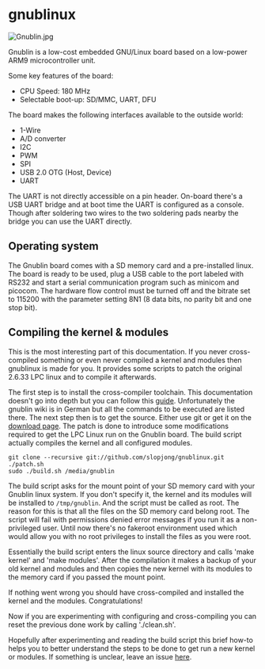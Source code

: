 gnublinux
=========

![Gnublin.jpg](gnublinux/raw/master/Gnublin.jpg)

Gnublin is a low-cost embedded GNU/Linux board based on a low-power ARM9 microcontroller unit. 

Some key features of the board:

* CPU Speed: 180 MHz
* Selectable boot-up: SD/MMC, UART, DFU

The board makes the following interfaces available to the outside world:

* 1-Wire
* A/D converter
* I2C
* PWM
* SPI
* USB 2.0 OTG (Host, Device)
* UART 

The UART is not directly accessible on a pin header. On-board there's a USB UART bridge and at boot time the UART is configured as a console. Though after soldering two wires to the two soldering pads nearby the bridge you can use the UART directly. 

Operating system
----------------

The Gnublin board comes with a SD memory card and a pre-installed linux. The board is ready to be used, plug a USB cable to the port labeled with RS232 and start a serial communication program such as minicom and picocom. The hardware flow control must be turned off and the bitrate set to 115200 with the parameter setting 8N1 (8 data bits, no parity bit and one stop bit).

Compiling the kernel & modules
------------------------------

This is the most interesting part of this documentation. If you never cross-compiled something or even never compiled a kernel and modules then gnublinux is made for you. It provides some scripts to patch the original 2.6.33 LPC linux and to compile it afterwards.

The first step is to install the cross-compiler toolchain. This documentation doesn't go into depth but you can follow this [guide](http://wiki.gnublin.org/index.php/C/C%2B%2B_Entwicklungsumgebung_installieren). Unfortunately the gnublin wiki is in German but all the commands to be executed are listed there.
The next step then is to get the source. Either use git or get it on the [download page](https://github.com/slopjong/gnublinux/downloads). The patch is done to introduce some modifications required to get the LPC Linux run on the Gnublin board. The build script actually compiles the kernel and all configured modules. 
```
git clone --recursive git://github.com/slopjong/gnublinux.git
./patch.sh
sudo ./build.sh /media/gnublin
```

The build script asks for the mount point of your SD memory card with your Gnublin linux system. If you don't specify it, the kernel and its modules will be installed to ```/tmp/gnublin```. And the script must be called as root. The reason for this is that all the files on the SD memory card belong root. The script will fail with permissions denied error messages if you run it as a non-privileged user. Until now there's no fakeroot environment used which would allow you with no root privileges to install the files as you were root.

Essentially the build script enters the linux source directory and calls 'make kernel' and 'make modules'. After the compilation it makes a backup of your old kernel and modules and then copies the new kernel with its modules to the memory card if you passed the mount point.

If nothing went wrong you should have cross-compiled and installed the kernel and the modules. Congratulations!

Now if you are experimenting with configuring and cross-compiling you can reset the previous done work by calling './clean.sh'.

Hopefully after experimenting and reading the build script this brief how-to helps you to better understand the steps to be done to get run a new kernel or modules. If something is unclear, leave an issue [here](https://github.com/slopjong/gnublinux/issues/new).
